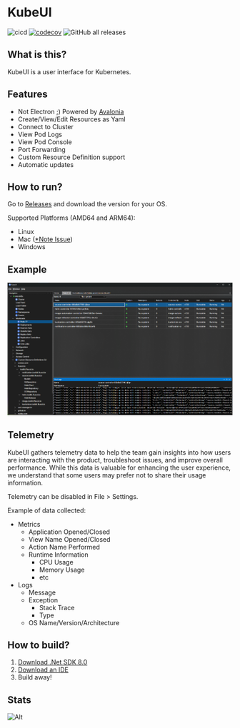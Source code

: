 # KubeUI

![cicd](https://github.com/IvanJosipovic/KubeUI/workflows/CICD/badge.svg)
[![codecov](https://codecov.io/gh/IvanJosipovic/KubeUI/branch/alpha/graph/badge.svg?token=E05HWW1QYR)](https://codecov.io/gh/IvanJosipovic/KubeUI)
![GitHub all releases](https://img.shields.io/github/downloads/IvanJosipovic/KubeUI/total)

## What is this?

KubeUI is a user interface for Kubernetes.

## Features

- Not Electron ;) Powered by [Avalonia](https://avaloniaui.net/)
- Create/View/Edit Resources as Yaml
- Connect to Cluster
- View Pod Logs
- View Pod Console
- Port Forwarding
- Custom Resource Definition support
- Automatic updates

## How to run?

Go to [Releases](https://github.com/IvanJosipovic/KubeUI/releases) and download the version for your OS.

Supported Platforms (AMD64 and ARM64):

- Linux
- Mac ([*Note Issue](https://github.com/IvanJosipovic/KubeUI/issues/688))
- Windows

## Example

![screenshot](docs/Screenshot.png)

## Telemetry

KubeUI gathers telemetry data to help the team gain insights into how users are interacting with the product, troubleshoot issues, and improve overall performance. While this data is valuable for enhancing the user experience, we understand that some users may prefer not to share their usage information.

Telemetry can be disabled in File > Settings.

Example of data collected:
 - Metrics
    - Application Opened/Closed
    - View Name Opened/Closed
    - Action Name Performed
    - Runtime Information
      - CPU Usage
      - Memory Usage
      - etc
 - Logs
    - Message
    - Exception
      - Stack Trace
      - Type
    - OS Name/Version/Architecture

## How to build?

1. [Download .Net SDK 8.0](https://dotnet.microsoft.com/en-us/download/dotnet/8.0)
2. [Download an IDE](https://dotnet.microsoft.com/platform/tools)
3. Build away!

## Stats

![Alt](https://repobeats.axiom.co/api/embed/db926eb668f71f8de3314f03022de6bb35797d5d.svg "Repobeats analytics image")
